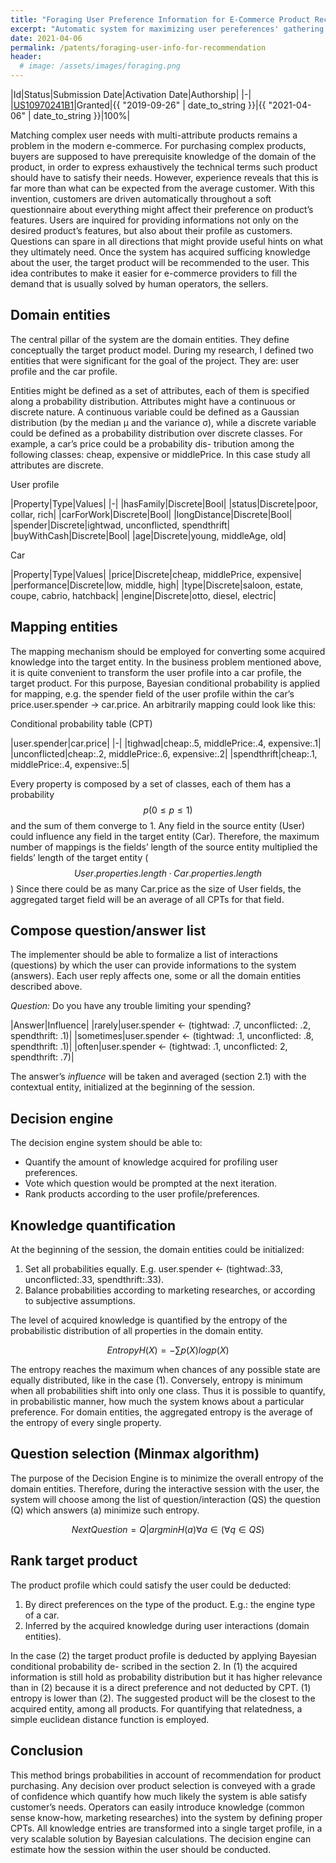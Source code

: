 ```yaml
---
title: "Foraging User Preference Information for E-Commerce Product Recommendation"
excerpt: "Automatic system for maximizing user pereferences' gathering for optimizing eCommerce product offering"
date: 2021-04-06 
permalink: /patents/foraging-user-info-for-recommendation
header:
  # image: /assets/images/foraging.png
---
```

|Id|Status|Submission Date|Activation Date|Authorship|
|-|
|[US10970241B1](https://patents.google.com/patent/US10970241B1)|Granted|{{ "2019-09-26" | date_to_string }}|{{ "2021-04-06" | date_to_string }}|100%|

Matching complex user needs with multi-attribute products remains a problem in the modern e-commerce. For purchasing complex products, buyers are supposed to have prerequisite knowledge of the domain of the product, in order to express exhaustively the technical terms such product should have to satisfy their needs. However, experience reveals that this is far more than what can be expected from the average customer.
With this invention, customers are driven automatically throughout a soft questionnaire about everything might affect their preference on product’s features. Users are inquired for providing informations not only on the desired product’s features, but also about their profile as customers. Questions can spare in all directions that might provide useful hints on what they ultimately need.
Once the system has acquired sufficing knowledge about the user, the target product will be recommended to the user. This idea contributes to make it easier for e-commerce providers to fill the demand that is usually solved by human operators, the sellers. 

## Domain entities

The central pillar of the system are the domain entities. They define conceptually the target product model. During my research, I defined two entities that were significant for the goal of the project. They are: user profile and the car profile.

Entities might be defined as a set of attributes, each of them is specified along a probability distribution. Attributes might have a continuous or discrete nature. A continuous variable could be defined as a Gaussian distribution (by the median μ and the variance σ), while a discrete variable could be defined as a probability distribution over discrete classes. For example, a car’s price could be a probability dis- tribution among the following classes: cheap, expensive or middlePrice. In this case study all attributes are discrete.

User profile

|Property|Type|Values|
|-|
|hasFamily|Discrete|Bool|
|status|Discrete|poor, collar, rich|
|carForWork|Discrete|Bool|
|longDistance|Discrete|Bool|
|spender|Discrete|ightwad, unconflicted, spendthrift|
|buyWithCash|Discrete|Bool|
|age|Discrete|young, middleAge, old|

Car

|Property|Type|Values|
|price|Discrete|cheap, middlePrice, expensive|
|performance|Discrete|low, middle, high|
|type|Discrete|saloon, estate, coupe, cabrio, hatchback|
|engine|Discrete|otto, diesel, electric|

## Mapping entities

The mapping mechanism should be employed for converting some acquired knowledge into the target entity. In the business problem mentioned above, it is quite convenient to transform the user profile into a car profile, the target product. For this purpose, Bayesian conditional probability is applied for mapping, e.g. the spender field of the user profile within the car’s price.user.spender → car.price. An arbitrarily mapping could look like this:

Conditional probability table (CPT)

|user.spender|car.price|
|-|
|tighwad|cheap:.5, middlePrice:.4, expensive:.1|
|unconflicted|cheap:.2, middlePrice:.6, expensive:.2|
|spendthrift|cheap:.1, middlePrice:.4, expensive:.5|

Every property is composed by a set of classes, each of them has a probability $$ p (0 ≤ p ≤ 1) $$ and the sum of them converge to 1. Any field in the source entity (User) could influence any field in the target entity (Car). Therefore, the maximum number of mappings is the fields’ length of the source entity multiplied the fields’ length of the target entity ($$ User.properties.length · Car.properties.length $$)
Since there could be as many Car.price as the size of User fields, the aggregated target field will be an average of all CPTs for that field.

## Compose question/answer list

The implementer should be able to formalize a list of interactions (questions) by which the user can provide informations to the system (answers). Each user reply affects one, some or all the domain entities described above.

_Question:_ Do you have any trouble limiting your spending?

|Answer|Influence|
|rarely|user.spender ← (tightwad: .7, unconflicted: .2, spendthrift: .1)|
|sometimes|user.spender ← (tightwad: .1, unconflicted: .8, spendthrift: .1)|
|often|user.spender ← (tightwad: .1, unconflicted: 2, spendthrift: .7)|

The answer’s _influence_ will be taken and averaged (section 2.1) with the contextual entity, initialized at the beginning of the session.

## Decision engine

The decision engine system should be able to:
- Quantify the amount of knowledge acquired for profiling user preferences. 
- Vote which question would be prompted at the next iteration.
- Rank products according to the user profile/preferences.

## Knowledge quantification

At the beginning of the session, the domain entities could be initialized:

1. Set all probabilities equally. E.g. user.spender ← (tightwad:.33, unconflicted:.33, spendthrift:.33). 
2. Balance probabilities according to marketing researches, or according to subjective assumptions.

The level of acquired knowledge is quantified by the entropy of the probabilistic distribution of all properties in the domain entity.

$$ Entropy H(X) = − ∑ p(X) log p(X) $$

The entropy reaches the maximum when chances of any possible state are equally distributed, like in the case (1). Conversely, entropy is minimum when all probabilities shift into only one class. Thus it is possible to quantify, in probabilistic manner, how much the system knows about a particular preference. For domain entities, the aggregated entropy is the average of the entropy of every single property.

## Question selection (Minmax algorithm)

The purpose of the Decision Engine is to minimize the overall entropy of the domain entities. Therefore, during the interactive session with the user, the system will choose among the list of question/interaction (QS) the question (Q) which answers (a) minimize such entropy.

$$ NextQuestion = {Q|argmin{H(a)∀a ∈ (∀q ∈ QS)}} $$

## Rank target product

The product profile which could satisfy the user could be deducted:
1. By direct preferences on the type of the product. E.g.: the engine type of a car. 
2. Inferred by the acquired knowledge during user interactions (domain entities).

In the case (2) the target product profile is deducted by applying Bayesian conditional probability de- scribed in the section 2. In (1) the acquired information is still hold as probability distribution but it has higher relevance than in (2) because it is a direct preference and not deducted by CPT. (1) entropy is lower than (2).
The suggested product will be the closest to the acquired entity, among all products. For quantifying that relatedness, a simple euclidean distance function is employed.

## Conclusion

This method brings probabilities in account of recommendation for product purchasing. Any decision over product selection is conveyed with a grade of confidence which quantify how much likely the system is able satisfy customer’s needs. Operators can easily introduce knowledge (common sense know-how, marketing researches) into the system by defining proper CPTs. All knowledge entries are transformed into a single target profile, in a very scalable solution by Bayesian calculations. The decision engine can estimate how the session within the user should be conducted.